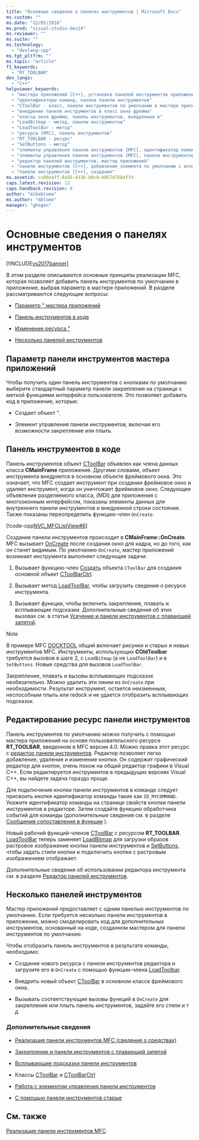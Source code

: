 ```yaml
---
title: "Основные сведения о панелях инструментов | Microsoft Docs"
ms.custom: ""
ms.date: "12/05/2016"
ms.prod: "visual-studio-dev14"
ms.reviewer: ""
ms.suite: ""
ms.technology: 
  - "devlang-cpp"
ms.tgt_pltfrm: ""
ms.topic: "article"
f1_keywords: 
  - "RT_TOOLBAR"
dev_langs: 
  - "C++"
helpviewer_keywords: 
  - "мастера приложений [C++], установка панелей инструментов приложения по умолчанию"
  - "идентификаторы команд, кнопки панели инструментов"
  - "CToolBar - класс, панели инструментов по умолчанию в мастере приложений"
  - "внедрение панели инструментов в класс окна фрейма"
  - "классы окна фрейма, панель инструментов, внедренная в"
  - "LoadBitmap - метод, панели инструментов"
  - "LoadToolBar - метод"
  - "ресурсы [MFC], панель инструментов"
  - "RT_TOOLBAR - ресурс"
  - "SetButtons - метод"
  - "элементы управления панели инструментов [MFC], идентификатор команды"
  - "элементы управления панели инструментов [MFC], панели инструментов, созданные с использованием мастера приложений"
  - "редактор панелей инструментов, мастер приложений"
  - "панели инструментов [C++], добавление элемента по умолчанию с использованием мастера приложений"
  - "панели инструментов [C++], создание"
ms.assetid: cc00aaff-8a56-433b-b0c0-b857d76b4ffd
caps.latest.revision: 12
caps.handback.revision: 8
author: "mikeblome"
ms.author: "mblome"
manager: "ghogen"
---
```

# Основные сведения о панелях инструментов
[!INCLUDE[vs2017banner](../assembler/inline/includes/vs2017banner.md)]

В этом разделе описываются основные принципы реализации MFC, которая позволяет добавить панель инструментов по умолчанию в приложение, выбрав параметр в мастере приложений.  В разделе рассматриваются следующие вопросы:  
  
-   [Параметр " мастера приложений](#_core_the_appwizard_toolbar_option)  
  
-   [Панель инструментов в коде](#_core_the_toolbar_in_code)  
  
-   [Изменение ресурса "](#_core_editing_the_toolbar_resource)  
  
-   [Несколько панелей инструментов](#_core_multiple_toolbars)  
  
##  <a name="_core_the_appwizard_toolbar_option"></a> Параметр панели инструментов мастера приложений  
 Чтобы получить один панель инструментов с кнопками по умолчанию выберите стандартный параметр панели закрепления на странице с меткой функциями интерфейса пользователя.  Это позволяет добавить код в приложение, которые:  
  
-   Создает объект ".  
  
-   Элемент управления панели инструментов, включая его возможности закрепление или плыть.  
  
##  <a name="_core_the_toolbar_in_code"></a> Панель инструментов в коде  
 Панель инструментов объект [CToolBar](../mfc/reference/ctoolbar-class.md) объявлен как члена данных класса **CMainFrame** приложения.  Другими словами, объект инструмента внедряется в основном объекте фреймового окна.  Это означает, что MFC создает инструмент при создании фреймовое окно и удаляет инструмент, когда он уничтожает фреймовое окно.  Следующее объявление разделяемого класса, \(MDI\) для приложения с многооконным интерфейсом, показаны элементы данных для внутреннего панели инструментов и внедренной строки состояния.  Также показаны переопределить функцию\-член `OnCreate`.  
  
 [!code-cpp[NVC_MFCListView#6](../mfc/codesnippet/CPP/toolbar-fundamentals_1.h)]  
  
 Создание панели инструментов происходит в **CMainFrame::OnCreate**.  MFC вызывает [OnCreate](../Topic/CWnd::OnCreate.md) после создания окно для кадра, но до того, как он станет видимым.  По умолчанию `OnCreate`, мастер приложений возникает инструмента выполняет следующие задачи:  
  
1.  Вызывает функцию\-член [Создать](../Topic/CToolBar::Create.md) объекта `CToolBar` для создания основной объект [CToolBarCtrl](../mfc/reference/ctoolbarctrl-class.md).  
  
2.  Вызывает метод [LoadToolBar](../Topic/CToolBar::LoadToolBar.md), чтобы загрузить сведения о ресурсе инструмента.  
  
3.  Вызывает функции, чтобы включить закрепление, плавать и всплывающие подсказки.  Дополнительные сведения об этих вызовах см. в статье [Усечение и панели инструментов с плавающей запятой](../mfc/docking-and-floating-toolbars.md).  
  
> [!NOTE]
>  В примере MFC [DOCKTOOL](../top/visual-cpp-samples.md) общий включает рисунки и старых и новых инструментов MFC.  Инструменты, использующих **COldToolbar** требуется вызовов в шаге 2, с `LoadBitmap` \(а не `LoadToolBar`\) и в `SetButtons`.  Новые средства для вызовов `LoadToolBar`.  
  
 Закрепление, плавать и вызовы всплывающих подсказок необязательно.  Можно удалить эти линии из `OnCreate` при необходимости.  Результат инструмент, остается неизменным, неспособным плыть или redock и не удается отобразить всплывающих подсказок.  
  
##  <a name="_core_editing_the_toolbar_resource"></a> Редактирование ресурс панели инструментов  
 Панель инструментов по умолчанию можно получить с помощью мастера приложений на основе пользовательского ресурсе **RT\_TOOLBAR**, введенном в MFC версии 4.0.  Можно правка этот ресурс с [редактор панели инструментов](../mfc/toolbar-editor.md).  Редактор позволяет легко добавление, удаление и изменение кнопки.  Он содержит графический редактор для кнопок, очень похож на общий редактор графики в Visual C\+\+.  Если редактируется инструментов в предыдущих версиях Visual C\+\+, вы найдете задача гораздо проще.  
  
 Для подключения кнопки панели инструментов в команде следует присвоить кнопке идентификатор команды такие как `ID_MYCOMMAND`.  Укажите идентификатор команды на странице свойств кнопки панели инструментов в редакторе.  Затем создайте функцию обработчика событий для команды \(дополнительные сведения см. в разделе [Сообщения сопоставления в функции](../Topic/Mapping%20Messages%20to%20Functions.md) \).  
  
 Новый рабочий функций\-членов [CToolBar](../mfc/reference/ctoolbar-class.md) с ресурсом **RT\_TOOLBAR**.  [LoadToolBar](../Topic/CToolBar::LoadToolBar.md) теперь заменяет [LoadBitmap](../Topic/CToolBar::LoadBitmap.md) для загрузки образов растровое изображение кнопки панели инструментов и [SetButtons](../Topic/CToolBar::SetButtons.md), чтобы задать стили кнопки и подключить кнопки с растровым изображением отображает.  
  
 Дополнительные сведения об использовании редактора инструмента см. в разделе [Редактор панелей инструментов](../mfc/toolbar-editor.md).  
  
##  <a name="_core_multiple_toolbars"></a> Несколько панелей инструментов  
 Мастер приложений предоставляет с одним панелью инструментов по умолчанию.  Если требуется несколько панели инструментов в приложении, можно смоделировать код для дополнительных инструментов, основанный на коде, созданном мастером для панели инструментов по умолчанию.  
  
 Чтобы отобразить панель инструментов в результате команды, необходимо:  
  
-   Создание нового ресурса с панели инструментов редактора и загрузите его в `OnCreate` с помощью функции\-члена [LoadToolbar](../Topic/CToolBar::LoadToolBar.md).  
  
-   Внедрить новый объект [CToolBar](../mfc/reference/ctoolbar-class.md) в основном классе фреймового окна.  
  
-   Вызывать соответствующие вызовы функций в `OnCreate` для закрепления или плыть панель инструментов, задайте его стили и т д  
  
### Дополнительные сведения  
  
-   [Реализация панели инструментов MFC \(сведения о средствах\)](../mfc/mfc-toolbar-implementation.md)  
  
-   [Закрепление и панели инструментов с плавающей запятой](../mfc/docking-and-floating-toolbars.md)  
  
-   [Всплывающие подсказки панели инструментов](../Topic/Toolbar%20Tool%20Tips.md)  
  
-   Классы [CToolBar](../mfc/reference/ctoolbar-class.md) и [CToolBarCtrl](../mfc/reference/ctoolbarctrl-class.md)  
  
-   [Работа с элементом управления панели инструментов](../Topic/Working%20with%20the%20Toolbar%20Control.md)  
  
-   [С помощью панели инструментов старые](../Topic/Using%20Your%20Old%20Toolbars.md)  
  
## См. также  
 [Реализация панели инструментов MFC](../mfc/mfc-toolbar-implementation.md)